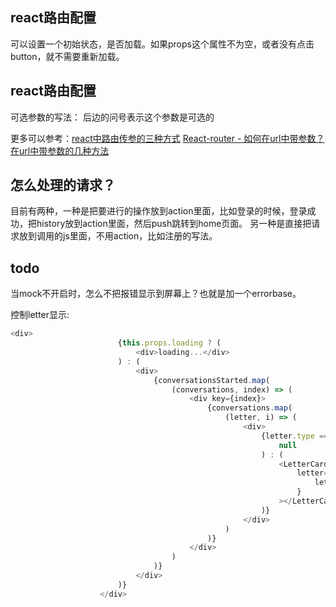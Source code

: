 ## react路由配置
可以设置一个初始状态，是否加载。如果props这个属性不为空，或者没有点击button，就不需要重新加载。

## react路由配置

可选参数的写法：<Route path='/index/:hello?' /> 后边的问号表示这个参数是可选的

更多可以参考：[react中路由传参的三种方式](https://www.cnblogs.com/ljh12138/p/13566406.html)
[React-router - 如何在url中带参数？在url中带参数的几种方法](https://blog.csdn.net/zrq1210/article/details/108350008)



## 怎么处理的请求？
目前有两种，一种是把要进行的操作放到action里面，比如登录的时候，登录成功，把history放到action里面，然后push跳转到home页面。
另一种是直接把请求放到调用的js里面，不用action，比如注册的写法。


## todo
当mock不开启时，怎么不把报错显示到屏幕上？也就是加一个errorbase。



控制letter显示:
```js
<div>
                        {this.props.loading ? (
                            <div>loading...</div>
                        ) : (
                            <div>
                                {conversationsStarted.map(
                                    (conversations, index) => (
                                        <div key={index}>
                                            {conversations.map(
                                                (letter, i) => (
                                                    <div>
                                                        {letter.type === 1 ? (
                                                            null
                                                        ) : (
                                                            <LetterCard
                                                                letter={
                                                                    letter
                                                                }
                                                            ></LetterCard>
                                                        )}
                                                    </div>
                                                )
                                            )}
                                        </div>
                                    )
                                )}
                            </div>
                        )}
                    </div>
```